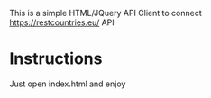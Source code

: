 This is a simple HTML/JQuery API Client to connect https://restcountries.eu/ API

# Instructions
Just open index.html and enjoy